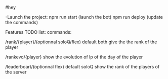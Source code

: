#hey

-Launch the project:
npm run start (launch the bot)
npm run deploy (update the commands)

Features TODO list:
commands:

/rank/{player}/(optionnal soloQ/flex) default both
give the the rank of the player

/rankevo/{player}
show the evolution of lp of the day of the player

/leaderboart/(optionnal flex) default soloQ
show the rank of the players of the server



